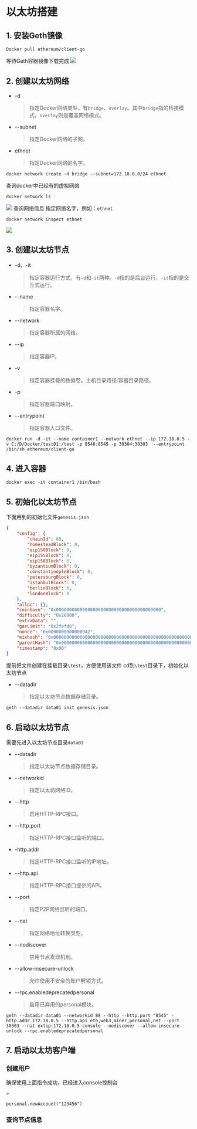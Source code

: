 # 以太坊搭建
## 1. 安装Geth镜像
```shell
Docker pull ethereum/client-go
```
等待Geth容器镜像下载完成
![](/assets/3.png)

## 2. 创建以太坊网络
* -d
  > 指定Docker网络类型，有`bridge`、`overlay`。其中`bridge`指的桥接模式，`overlay`则是覆盖网络模式。
* --subnet
  > 指定Docker网络的子网。
* ethnet
  > 指定Docker网络的名字。
```shell
docker network create -d bridge --subnet=172.18.0.0/24 ethnet
```
查询docker中已经有的虚拟网络
```shell
docker network ls
```
![](/assets/4.png)
查询网络信息
指定网络名字，例如：`ethnet`
```shell
docker network inspect ethnet
```
![](/assets/5.png)

## 3. 创建以太坊节点
* -d、-it
  > 指定容器运行方式，有`-d`和`-it`两种。`-d`指的是后台运行，`-it`指的是交互式运行。
* --name
  > 指定容器名字。
* --network
  > 指定容器所属的网络。
* --ip
  > 指定容器IP。
* -v
  > 指定容器挂载的数据卷。主机目录路径:容器目录路径。
* -p
  > 指定容器端口映射。
* --entrypoint
  > 指定容器入口文件。
```shell
docker run -d -it --name container1 --network ethnet --ip 172.18.0.5 -v C:/D/Docker/test01:/test -p 8546:8545 -p 30304:30303  --entrypoint /bin/sh ethereum/client-go
```

## 4. 进入容器
```shell
docker exec -it container1 /bin/bash
```

## 5. 初始化以太坊节点
下面用到的初始化文件`genesis.json`
```json
{
    "config": {
        "chainId": 88,
        "homesteadBlock": 0,
        "eip150Block": 0,
        "eip155Block": 0,
        "eip158Block": 0,
        "byzantiumBlock": 0,
        "constantinopleBlock": 0,
        "petersburgBlock": 0,
        "istanbulBlock": 0,
        "berlinBlock": 0,
        "londonBlock": 0
    },
    "alloc": {},
    "coinbase": "0x0000000000000000000000000000000000000000",
    "difficulty": "0x20000",
    "extraData": "",
    "gasLimit": "0x2fefd8",
    "nonce": "0x0000000000000042",
    "mixhash": "0x0000000000000000000000000000000000000000000000000000000000000000",
    "parentHash": "0x0000000000000000000000000000000000000000000000000000000000000000",
    "timestamp": "0x00"
}
```
提前把文件创建在挂载目录`\test`，方便使用该文件
cd到`\test`目录下，初始化以太坊节点
* --datadir
  > 指定以太坊节点数据存储目录。
```shell
geth --datadir data01 init genesis.json
```

## 6. 启动以太坊节点
需要先进入以太坊节点目录`data01`
* --datadir
  > 指定以太坊节点数据存储目录。
* --networkid
  > 指定以太坊网络ID。
* --http
  > 启用HTTP-RPC接口。
* --http.port
  > 指定HTTP-RPC接口监听的端口。
* -http.addr
  > 指定HTTP-RPC接口监听的IP地址。
* --http.api
  > 指定HTTP-RPC接口提供的API。
* --port
  > 指定P2P网络监听的端口。
* --nat
  > 指定网络地址转换类型。
* --nodiscover
  > 禁用节点发现机制。
* --allow-insecure-unlock
  > 允许使用不安全的账户解锁方式。
* --rpc.enabledeprecatedpersonal
  > 启用已弃用的personal模块。
```shell
geth --datadir data01 --networkid 88 --http --http.port "8545" -http.addr 172.18.0.5 --http.api eth,web3,miner,personal,net --port 30303 --nat extip:172.18.0.5 console --nodiscover --allow-insecure-unlock --rpc.enabledeprecatedpersonal
```
## 7. 启动以太坊客户端

### 创建用户
确保使用上面指令成功，已经进入console控制台

`>`
```shell
personal.newAccount("123456")
```
### 查询节点信息
